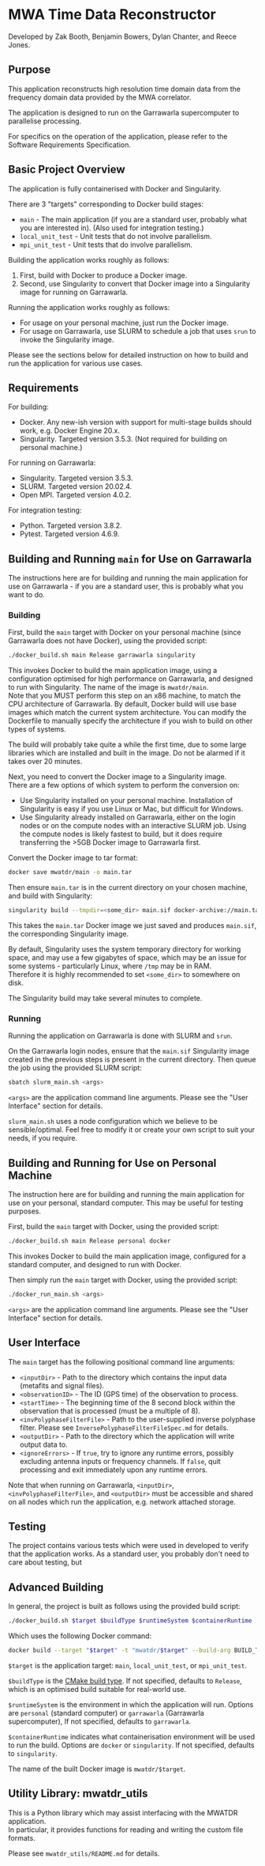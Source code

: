 # MWA Time Data Reconstructor

Developed by Zak Booth, Benjamin Bowers, Dylan Chanter, and Reece Jones.

## Purpose

This application reconstructs high resolution time domain data from the frequency domain data provided by the MWA correlator.

The application is designed to run on the Garrawarla supercomputer to parallelise processing.

For specifics on the operation of the application, please refer to the Software Requirements Specification.

## Basic Project Overview

The application is fully containerised with Docker and Singularity.

There are 3 "targets" corresponding to Docker build stages:

- `main` - The main application (if you are a standard user, probably what you are interested in). (Also used for integration testing.)
- `local_unit_test` - Unit tests that do not involve parallelism.
- `mpi_unit_test` - Unit tests that do involve parallelism.

Building the application works roughly as follows:

1. First, build with Docker to produce a Docker image.
2. Second, use Singularity to convert that Docker image into a Singularity image for running on Garrawarla.

Running the application works roughly as follows:

- For usage on your personal machine, just run the Docker image.
- For usage on Garrawarla, use SLURM to schedule a job that uses `srun` to invoke the Singularity image.

Please see the sections below for detailed instruction on how to build and run the application for various use cases.

## Requirements

For building:

- Docker. Any new-ish version with support for multi-stage builds should work, e.g. Docker Engine 20.x.
- Singularity. Targeted version 3.5.3. (Not required for building on personal machine.)

For running on Garrawarla:

- Singularity. Targeted version 3.5.3.
- SLURM. Targeted version 20.02.4.
- Open MPI. Targeted version 4.0.2.

For integration testing:

- Python. Targeted version 3.8.2.
- Pytest. Targeted version 4.6.9.

## Building and Running `main` for Use on Garrawarla

The instructions here are for building and running the main application for use on Garrawarla - if you are a standard user, this is probably what you want to do.

### Building

First, build the `main` target with Docker on your personal machine (since Garrawarla does not have Docker), using the provided script:

```bash
./docker_build.sh main Release garrawarla singularity
```

This invokes Docker to build the main application image, using a configuration optimised for high performance on Garrawarla, and designed to run with Singularity.
The name of the image is `mwatdr/main`.  
Note that you MUST perform this step on an x86 machine, to match the CPU architecture of Garrawarla.
By default, Docker build will use base images which match the current system architecture.
You can modify the Dockerfile to manually specify the architecture if you wish to build on other types of systems.

The build will probably take quite a while the first time, due to some large libraries which are installed and built in the image.
Do not be alarmed if it takes over 20 minutes.

Next, you need to convert the Docker image to a Singularity image.  
There are a few options of which system to perform the conversion on:

- Use Singularity installed on your personal machine. Installation of Singularity is easy if you use Linux or Mac, but difficult for Windows.
- Use Singularity already installed on Garrawarla, either on the login nodes or on the compute nodes with an interactive SLURM job. Using the compute nodes is likely fastest to build, but it does require transferring the >5GB Docker image to Garrawarla first.

Convert the Docker image to tar format:

```bash
docker save mwatdr/main -o main.tar
```

Then ensure `main.tar` is in the current directory on your chosen machine, and build with Singularity:

```bash
singularity build --tmpdir=<some_dir> main.sif docker-archive://main.tar
```

This takes the `main.tar` Docker image we just saved and produces `main.sif`, the corresponding Singularity image.

By default, Singularity uses the system temporary directory for working space, and may use a few gigabytes of space, which may be an issue for some systems - particularly Linux, where `/tmp` may be in RAM.  
Therefore it is highly recommended to set `<some_dir>` to somewhere on disk.

The Singularity build may take several minutes to complete.

### Running

Running the application on Garrawarla is done with SLURM and `srun`.

On the Garrawarla login nodes, ensure that the `main.sif` Singularity image created in the previous steps is present in the current directory. Then queue the job using the provided SLURM script:

```bash
sbatch slurm_main.sh <args>
```

`<args>` are the application command line arguments. Please see the "User Interface" section for details.

`slurm_main.sh` uses a node configuration which we believe to be sensible/optimal. Feel free to modify it or create your own script to suit your needs, if you require.

## Building and Running for Use on Personal Machine

The instruction here are for building and running the main application for use on your personal, standard computer.
This may be useful for testing purposes.

First, build the `main` target with Docker, using the provided script:

```bash
./docker_build.sh main Release personal docker
```

This invokes Docker to build the main application image, configured for a standard computer, and designed to run with Docker.

Then simply run the `main` target with Docker, using the provided script:

```bash
./docker_run_main.sh <args>
```

`<args>` are the application command line arguments. Please see the "User Interface" section for details.

## User Interface

The `main` target has the following positional command line arguments:

- `<inputDir>` - Path to the directory which contains the input data (metafits and signal files).
- `<observationID>` - The ID (GPS time) of the observation to process.
- `<startTime>` - The beginning time of the 8 second block within the observation that is processed (must be a multiple of 8).
- `<invPolyphaseFilterFile>` - Path to the user-supplied inverse polyphase filter. Please see `InversePolyphaseFilterFileSpec.md` for details.
- `<outputDir>` - Path to the directory which the application will write output data to.
- `<ignoreErrors>` - If `true`, try to ignore any runtime errors, possibly excluding antenna inputs or frequency channels. If `false`, quit processing and exit immediately upon any runtime errors.

Note that when running on Garrawarla, `<inputDir>`, `<invPolyphaseFilterFile>`, and `<outputDir>` must be accessible and shared on all nodes which run the application, e.g. network attached storage.

## Testing

The project contains various tests which were used in developed to verify that the application works.
As a standard user, you probably don't need to care about testing, but

## Advanced Building

In general, the project is built as follows using the provided build script:

```bash
./docker_build.sh $target $buildType $runtimeSystem $containerRuntime
```

Which uses the following Docker command:

```bash
docker build --target "$target" -t "mwatdr/$target" --build-arg BUILD_TYPE=$buildType --build-arg RUNTIME_SYSTEM=$runtimeSystem --build-arg CONTAINER_RUNTIME=$containerRuntime .
```

`$target` is the application target: `main`, `local_unit_test`, or `mpi_unit_test`.

`$buildType` is the [CMake build type](https://cmake.org/cmake/help/v3.10/variable/CMAKE_BUILD_TYPE.html).
If not specified, defaults to `Release`, which is an optimised build suitable for real-world use.

`$runtimeSystem` is the environment in which the application will run.
Options are `personal` (standard computer) or `garrawarla` (Garrawarla supercomputer),
If not specified, defaults to `garrawarla`.

`$containerRuntime` indicates what containerisation environment will be used to run the build. Options are `docker` or `singularity`.
If not specified, defaults to `singularity`.

The name of the built Docker image is `mwatdr/$target`.

## Utility Library: mwatdr_utils

This is a Python library which may assist interfacing with the MWATDR application.  
In particular, it provides functions for reading and writing the custom file formats.

Please see `mwatdr_utils/README.md` for details.

